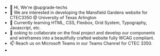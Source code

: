 - 👋 Hi, We're @upgrade-techs
- 👀 We are interested in developing the Mansfield Gardens website for CTEC3350 @ University of Texas Arlington
- 🌱 Currently learning HTML, CSS, Flexbox, Grid System, Typography, Javascript, etc. 
- 💞️ ooking to collaborate on the final project and develop our components and wireframes into a beautifully crafted website fully WCAG compliant.
- 📫 Reach us on Microsoft Teams in our Teams Channel for CTEC 3350.
-

<!---
upgrade-techs/upgrade-techs is a ✨ special ✨ repository because its `README.md` (this file) appears on your GitHub profile.
You can click the Preview link to take a look at your changes.
--->
